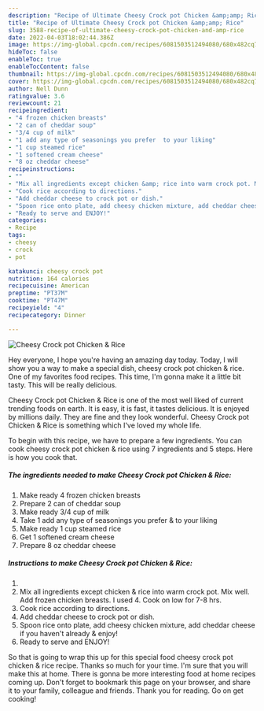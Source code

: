 ```yaml
---
description: "Recipe of Ultimate Cheesy Crock pot Chicken &amp;amp; Rice"
title: "Recipe of Ultimate Cheesy Crock pot Chicken &amp;amp; Rice"
slug: 3588-recipe-of-ultimate-cheesy-crock-pot-chicken-and-amp-rice
date: 2022-04-03T18:02:44.386Z
image: https://img-global.cpcdn.com/recipes/6081503512494080/680x482cq70/cheesy-crock-pot-chicken-rice-recipe-main-photo.jpg
hideToc: false
enableToc: true
enableTocContent: false
thumbnail: https://img-global.cpcdn.com/recipes/6081503512494080/680x482cq70/cheesy-crock-pot-chicken-rice-recipe-main-photo.jpg
cover: https://img-global.cpcdn.com/recipes/6081503512494080/680x482cq70/cheesy-crock-pot-chicken-rice-recipe-main-photo.jpg
author: Nell Dunn
ratingvalue: 3.6
reviewcount: 21
recipeingredient:
- "4 frozen chicken breasts"
- "2 can of cheddar soup"
- "3/4 cup of milk"
- "1 add any type of seasonings you prefer  to your liking"
- "1 cup steamed rice"
- "1 softened cream cheese"
- "8 oz cheddar cheese"
recipeinstructions:
- ""
- "Mix all ingredients except chicken &amp; rice into warm crock pot. Mix well. Add frozen chicken breasts. I used 4. Cook on low for 7-8 hrs."
- "Cook rice according to directions."
- "Add cheddar cheese to crock pot or dish."
- "Spoon rice onto plate, add cheesy chicken mixture, add cheddar cheese if you haven&#39;t already &amp; enjoy!"
- "Ready to serve and ENJOY!"
categories:
- Recipe
tags:
- cheesy
- crock
- pot

katakunci: cheesy crock pot 
nutrition: 164 calories
recipecuisine: American
preptime: "PT37M"
cooktime: "PT47M"
recipeyield: "4"
recipecategory: Dinner

---
```



![Cheesy Crock pot Chicken &amp; Rice](https://img-global.cpcdn.com/recipes/6081503512494080/680x482cq70/cheesy-crock-pot-chicken-rice-recipe-main-photo.jpg)

Hey everyone, I hope you're having an amazing day today. Today, I will show you a way to make a special dish, cheesy crock pot chicken &amp; rice. One of my favorites food recipes. This time, I'm gonna make it a little bit tasty. This will be really delicious.



Cheesy Crock pot Chicken &amp; Rice is one of the most well liked of current trending foods on earth. It is easy, it is fast, it tastes delicious. It is enjoyed by millions daily. They are fine and they look wonderful. Cheesy Crock pot Chicken &amp; Rice is something which I've loved my whole life.


To begin with this recipe, we have to prepare a few ingredients. You can cook cheesy crock pot chicken &amp; rice using 7 ingredients and 5 steps. Here is how you cook that.

<!--inarticleads1-->

##### The ingredients needed to make Cheesy Crock pot Chicken &amp; Rice:

1. Make ready 4 frozen chicken breasts
1. Prepare 2 can of cheddar soup
1. Make ready 3/4 cup of milk
1. Take 1 add any type of seasonings you prefer &amp; to your liking
1. Make ready 1 cup steamed rice
1. Get 1 softened cream cheese
1. Prepare 8 oz cheddar cheese




<!--inarticleads2-->

##### Instructions to make Cheesy Crock pot Chicken &amp; Rice:

1. 
1. Mix all ingredients except chicken &amp; rice into warm crock pot. Mix well. Add frozen chicken breasts. I used 4. Cook on low for 7-8 hrs.
1. Cook rice according to directions.
1. Add cheddar cheese to crock pot or dish.
1. Spoon rice onto plate, add cheesy chicken mixture, add cheddar cheese if you haven&#39;t already &amp; enjoy!
1. Ready to serve and ENJOY!



So that is going to wrap this up for this special food cheesy crock pot chicken &amp; rice recipe. Thanks so much for your time. I'm sure that you will make this at home. There is gonna be more interesting food at home recipes coming up. Don't forget to bookmark this page on your browser, and share it to your family, colleague and friends. Thank you for reading. Go on get cooking!
